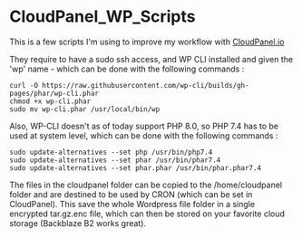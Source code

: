 # CloudPanel_WP_Scripts

This is a few scripts I'm using to improve my workflow with [CloudPanel.io](https://www.cloudpanel.io/)

They require to have a sudo ssh access, and WP CLI installed and given the 'wp' name - which can be done with the following commands :

```
curl -O https://raw.githubusercontent.com/wp-cli/builds/gh-pages/phar/wp-cli.phar
chmod +x wp-cli.phar
sudo mv wp-cli.phar /usr/local/bin/wp
```

Also, WP-CLI doesn't as of today support PHP 8.0, so PHP 7.4 has to be used at system level, which can be done with the following commands :

```
sudo update-alternatives --set php /usr/bin/php7.4
sudo update-alternatives --set phar /usr/bin/phar7.4
sudo update-alternatives --set phar.phar /usr/bin/phar.phar7.4
```

The files in the cloudpanel folder can be copied to the /home/cloudpanel folder and are destined to be used by CRON (which can be set in CloudPanel). This save the whole Wordpress file folder in a single encrypted tar.gz.enc file, which can then be stored on your favorite cloud storage (Backblaze B2 works great). 

